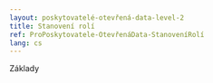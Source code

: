 ```yaml
---
layout: poskytovatelé-otevřená-data-level-2
title: Stanovení rolí
ref: ProPoskytovatele-OtevřenáData-StanoveníRolí
lang: cs
---
```


Základy

